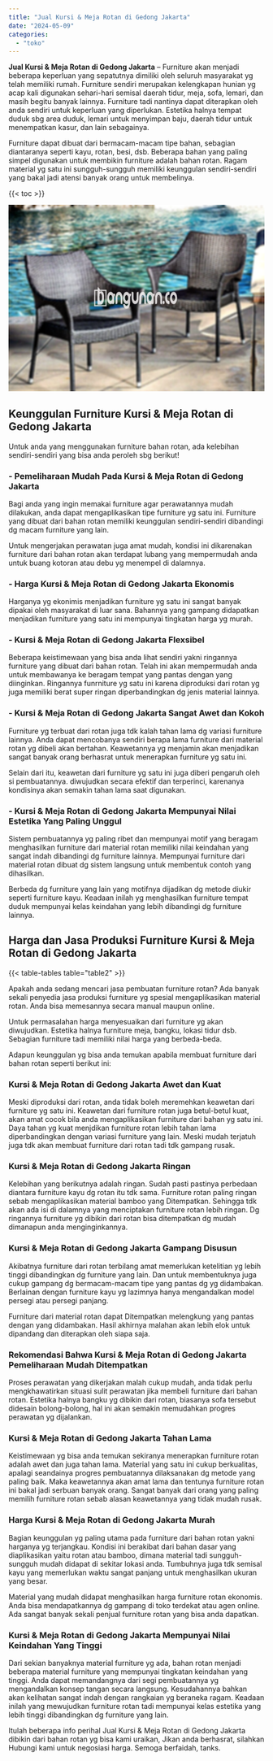 ```yaml
---
title: "Jual Kursi & Meja Rotan di Gedong Jakarta"
date: "2024-05-09"
categories: 
  - "toko"
---
```


**Jual Kursi & Meja Rotan di Gedong Jakarta** – Furniture akan menjadi beberapa keperluan yang sepatutnya dimiliki oleh seluruh masyarakat yg telah memiliki rumah. Furniture sendiri merupakan kelengkapan hunian yg acap kali digunakan sehari-hari semisal daerah tidur, meja, sofa, lemari, dan masih begitu banyak lainnya. Furniture tadi nantinya dapat diterapkan oleh anda sendiri untuk keperluan yang diperlukan. Estetika halnya tempat duduk sbg area duduk, lemari untuk menyimpan baju, daerah tidur untuk menempatkan kasur, dan lain sebagainya.

Furniture dapat dibuat dari bermacam-macam tipe bahan, sebagian diantaranya seperti kayu, rotan, besi, dsb. Beberapa bahan yang paling simpel digunakan untuk membikin furniture adalah bahan rotan. Ragam material yg satu ini sungguh-sungguh memiliki keunggulan sendiri-sendiri yang bakal jadi atensi banyak orang untuk membelinya.

{{< toc >}}

![Jual Kursi & Meja Rotan di Gedong Jakarta](/images/kursi-meja-rotan-murah32.png)

## Keunggulan Furniture Kursi & Meja Rotan di Gedong Jakarta

Untuk anda yang menggunakan furniture bahan rotan, ada kelebihan sendiri-sendiri yang bisa anda peroleh sbg berikut!

### \- Pemeliharaan Mudah Pada Kursi & Meja Rotan di Gedong Jakarta

Bagi anda yang ingin memakai furniture agar perawatannya mudah dilakukan, anda dapat mengaplikasikan tipe furniture yg satu ini. Furniture yang dibuat dari bahan rotan memiliki keunggulan sendiri-sendiri dibandingi dg macam furniture yang lain.

Untuk mengerjakan perawatan juga amat mudah, kondisi ini dikarenakan furniture dari bahan rotan akan terdapat lubang yang mempermudah anda untuk buang kotoran atau debu yg menempel di dalamnya.

### \- Harga Kursi & Meja Rotan di Gedong Jakarta Ekonomis

Harganya yg ekonimis menjadikan furniture yg satu ini sangat banyak dipakai oleh masyarakat di luar sana. Bahannya yang gampang didapatkan menjadikan furniture yang satu ini mempunyai tingkatan harga yg murah.

### \- Kursi & Meja Rotan di Gedong Jakarta Flexsibel

Beberapa keistimewaan yang bisa anda lihat sendiri yakni ringannya furniture yang dibuat dari bahan rotan. Telah ini akan mempermudah anda untuk membawanya ke beragam tempat yang pantas dengan yang diinginkan. Ringannya funrniture yg satu ini karena diproduksi dari rotan yg juga memiliki berat super ringan diperbandingkan dg jenis material lainnya.

### \- Kursi & Meja Rotan di Gedong Jakarta Sangat Awet dan Kokoh

Furniture yg terbuat dari rotan juga tdk kalah tahan lama dg variasi furniture lainnya. Anda dapat mencobanya sendiri berapa lama furniture dari material rotan yg dibeli akan bertahan. Keawetannya yg menjamin akan menjadikan sangat banyak orang berhasrat untuk menerapkan furniture yg satu ini.

Selain dari itu, keawetan dari furniture yg satu ini juga diberi pengaruh oleh si pembuatannya. diwujudkan secara efektif dan terperinci, karenanya kondisinya akan semakin tahan lama saat digunakan.

### \- Kursi & Meja Rotan di Gedong Jakarta Mempunyai Nilai Estetika Yang Paling Unggul

Sistem pembuatannya yg paling ribet dan mempunyai motif yang beragam menghasilkan furniture dari material rotan memiliki nilai keindahan yang sangat indah dibandingi dg furniture lainnya. Mempunyai furniture dari material rotan dibuat dg sistem langsung untuk membentuk contoh yang dihasilkan.

Berbeda dg furniture yang lain yang motifnya dijadikan dg metode diukir seperti furniture kayu. Keadaan inilah yg menghasilkan furniture tempat duduk mempunyai kelas keindahan yang lebih dibandingi dg furniture lainnya.

## Harga dan Jasa Produksi Furniture Kursi & Meja Rotan di Gedong Jakarta

{{< table-tables table="table2" >}}

Apakah anda sedang mencari jasa pembuatan furniture rotan? Ada banyak sekali penyedia jasa produksi furniture yg spesial mengaplikasikan material rotan. Anda bisa memesannya secara manual maupun online.

Untuk permasalahan harga menyesuaikan dari furniture yg akan diwujudkan. Estetika halnya furniture meja, bangku, lokasi tidur dsb. Sebagian furniture tadi memiliki nilai harga yang berbeda-beda.

Adapun keunggulan yg bisa anda temukan apabila membuat furniture dari bahan rotan seperti berikut ini:

### Kursi & Meja Rotan di Gedong Jakarta Awet dan Kuat

Meski diproduksi dari rotan, anda tidak boleh meremehkan keawetan dari furniture yg satu ini. Keawetan dari furniture rotan juga betul-betul kuat, akan amat cocok bila anda mengaplikasikan furniture dari bahan yg satu ini. Daya tahan yg kuat menjdikan furniture rotan lebih tahan lama diperbandingkan dengan variasi furniture yang lain. Meski mudah terjatuh juga tdk akan membuat furniture dari rotan tadi tdk gampang rusak.

### Kursi & Meja Rotan di Gedong Jakarta Ringan

Kelebihan yang berikutnya adalah ringan. Sudah pasti pastinya perbedaan diantara furniture kayu dg rotan itu tdk sama. Furniture rotan paling ringan sebab mengaplikasikan material bamboo yang Ditempatkan. Sehingga tdk akan ada isi di dalamnya yang menciptakan furniture rotan lebih ringan. Dg ringannya furniture yg dibikin dari rotan bisa ditempatkan dg mudah dimanapun anda menginginkannya.

### Kursi & Meja Rotan di Gedong Jakarta Gampang Disusun

Akibatnya furniture dari rotan terbilang amat memerlukan ketelitian yg lebih tinggi dibandingkan dg furniture yang lain. Dan untuk membentuknya juga cukup gampang dg bermacam-macam tipe yang pantas dg yg didambakan. Berlainan dengan furniture kayu yg lazimnya hanya mengandalkan model persegi atau persegi panjang.

Furniture dari material rotan dapat Ditempatkan melengkung yang pantas dengan yang didambakan. Hasil akhirnya malahan akan lebih elok untuk dipandang dan diterapkan oleh siapa saja.

### Rekomendasi Bahwa Kursi & Meja Rotan di Gedong Jakarta Pemeliharaan Mudah Ditempatkan

Proses perawatan yang dikerjakan malah cukup mudah, anda tidak perlu mengkhawatirkan situasi sulit perawatan jika membeli furniture dari bahan rotan. Estetika halnya bangku yg dibikin dari rotan, biasanya sofa tersebut didesain bolong-bolong, hal ini akan semakin memudahkan progres perawatan yg dijalankan.

### Kursi & Meja Rotan di Gedong Jakarta Tahan Lama

Keistimewaan yg bisa anda temukan sekiranya menerapkan furniture rotan adalah awet dan juga tahan lama. Material yang satu ini cukup berkualitas, apalagi seandainya progres pembuatannya dilaksanakan dg metode yang paling baik. Maka keawetannya akan amat lama dan tentunya furniture rotan ini bakal jadi serbuan banyak orang. Sangat banyak dari orang yang paling memilih furniture rotan sebab alasan keawetannya yang tidak mudah rusak.

### Harga Kursi & Meja Rotan di Gedong Jakarta Murah

Bagian keunggulan yg paling utama pada furniture dari bahan rotan yakni harganya yg terjangkau. Kondisi ini berakibat dari bahan dasar yang diaplikasikan yaitu rotan atau bamboo, dimana material tadi sungguh-sungguh mudah didapat di sekitar lokasi anda. Tumbuhnya juga tdk semisal kayu yang memerlukan waktu sangat panjang untuk menghasilkan ukuran yang besar.

Material yang mudah didapat menghasilkan harga furniture rotan ekonomis. Anda bisa mendapatkannya dg gampang di toko terdekat atau agen online. Ada sangat banyak sekali penjual furniture rotan yang bisa anda dapatkan.

### Kursi & Meja Rotan di Gedong Jakarta Mempunyai Nilai Keindahan Yang Tinggi

Dari sekian banyaknya material furniture yg ada, bahan rotan menjadi beberapa material furniture yang mempunyai tingkatan keindahan yang tinggi. Anda dapat memandangnya dari segi pembuatannya yg mengandalkan konsep tangan secara langsung. Kesudahannya bahkan akan kelihatan sangat indah dengan rangkaian yg beraneka ragam. Keadaan inilah yang mewujudkan furniture rotan tadi mempunyai kelas estetika yang lebih tinggi dibandingkan dg furniture yang lain.

Itulah beberapa info perihal Jual Kursi & Meja Rotan di Gedong Jakarta dibikin dari bahan rotan yg bisa kami uraikan, Jikan anda berhasrat, silahkan Hubungi kami untuk negosiasi harga. Semoga berfaidah, tanks.
